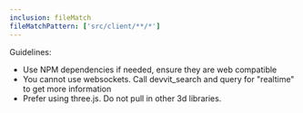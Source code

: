 ```yaml
---
inclusion: fileMatch
fileMatchPattern: ['src/client/**/*']
---
```


Guidelines:

- Use NPM dependencies if needed, ensure they are web compatible
- You cannot use websockets. Call devvit_search and query for "realtime" to get more information
- Prefer using three.js. Do not pull in other 3d libraries.
